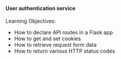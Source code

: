 #### User authentication service

Learning Objectives:

   - How to declare API routes in a Flask app
   - How to get and set cookies
   - How to retrieve request form data
   - How to return various HTTP status codes

